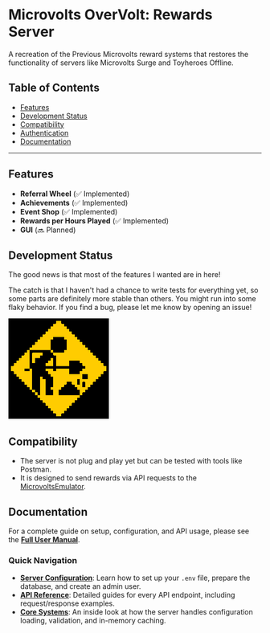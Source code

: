 # Microvolts OverVolt: Rewards Server

A recreation of the Previous Microvolts reward systems that restores the functionality of servers like Microvolts Surge and Toyheroes Offline.


## Table of Contents

- [Features](#features)
- [Development Status](#development-status)
- [Compatibility](#compatibility)
- [Authentication](#authentication)
- [Documentation](#documentation)

---

## Features

- **Referral Wheel** (✅ Implemented)
- **Achievements** (✅ Implemented)
- **Event Shop** (✅ Implemented)
- **Rewards per Hours Played** (✅ Implemented)
- **GUI** (🔜 Planned)

## Development Status
The good news is that most of the features I wanted are in here!

The catch is that I haven't had a chance to write tests for everything yet, so some parts are definitely more stable than others. You might run into some flaky behavior. If you find a bug, please let me know by opening an issue! 

![Microvolts](bea969fced10a14b443c0af9240b566e_w200.gif)


## Compatibility
- The server is not plug and play yet but can be tested with tools like Postman.
- It is designed to send rewards via API requests to the [MicrovoltsEmulator](https://github.com/SoWeBegin/MicrovoltsEmulator).



## Documentation

For a complete guide on setup, configuration, and API usage, please see the **[Full User Manual](./docs/README.md)**.

### Quick Navigation

*   **[Server Configuration](./docs/configuration/README.md)**: Learn how to set up your `.env` file, prepare the database, and create an admin user.
*   **[API Reference](./docs/api-reference/README.md)**: Detailed guides for every API endpoint, including request/response examples.
*   **[Core Systems](./docs/core-systems/README.md)**: An inside look at how the server handles configuration loading, validation, and in-memory caching.
